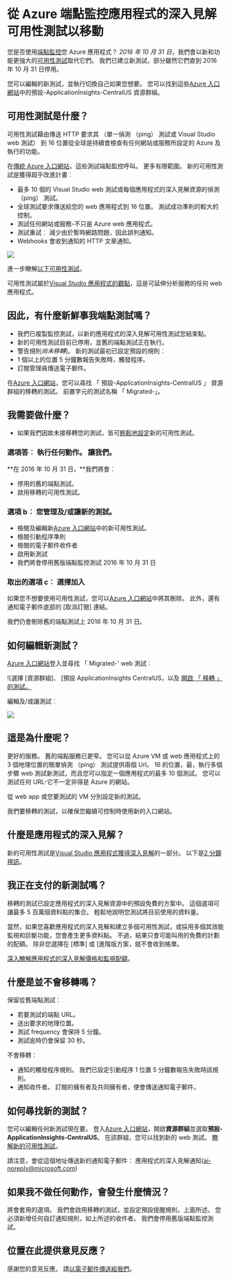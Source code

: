 <properties 
    pageTitle="應用程式的深入見解可用性測試移轉 Azure 端點" 
    description="將應用程式的深入見解移轉傳統 Azure 端點監控測試 2016 年 10 月 31 日可用性測試。"
    services="application-insights" 
    documentationCenter=""
    authors="soubhagyadash" 
    manager="douge"/>

<tags 
    ms.service="application-insights" 
    ms.workload="tbd" 
    ms.tgt_pltfrm="ibiza" 
    ms.devlang="na" 
    ms.topic="article" 
    ms.date="07/25/2016" 
    ms.author="awills"/>
 
# <a name="moving-from-azure-endpoint-monitoring-to-application-insights-availability-tests"></a>從 Azure 端點監控應用程式的深入見解可用性測試以移動

您是否使用[端點監控](https://blogs.msdn.microsoft.com/mast/2013/03/03/windows-azure-portal-update-configure-web-endpoint-status-monitoring-preview/)您 Azure 應用程式？ *2016 年 10 月 31 日*，我們會以新和功能更強大的[可用性測試](app-insights-monitor-web-app-availability.md)取代它們。 我們已建立新測試，部分雖然它們直到 2016 年 10 月 31 日停用。 

您可以編輯的新測試，並執行切換自己如果您想要。 您可以找到這些[Azure 入口網站](https://portal.azure.com)中的預設-ApplicationInsights-CentralUS 資源群組。


## <a name="what-are-availability-tests"></a>可用性測試是什麼？

可用性測試藉由傳送 HTTP 要求其 （單一偵測 （ping） 測試或 Visual Studio web 測試） 到 16 位置從全球是持續會檢查有任何網站或服務所設定的 Azure 及執行的功能。 

在[傳統 Azure 入口網站](https://manage.windowsazure.com)，這些測試端點監控呼叫。 更多有限範圍。 新的可用性測試是獲得超乎改進計畫︰

* 最多 10 個的 Visual Studio web 測試或每個應用程式的深入見解資源的偵測 （ping） 測試。 
* 全球測試要求傳送給您的 web 應用程式到 16 位置。 測試成功準則的較大的控制。 
* 測試任何網站或服務-不只是 Azure web 應用程式。
* 測試重試︰ 減少由於暫時網路問題，因此誤判通知。 
* Webhooks 會收到通知的 HTTP 文章通知。

![](./media/app-insights-migrate-azure-endpoint-tests/16-1test.png)

進一步瞭解[以下可用性測試](app-insights-monitor-web-app-availability.md)。

可用性測試屬於[Visual Studio 應用程式的觀點](app-insights-overview.md)，這是可延伸分析服務的任何 web 應用程式。



## <a name="so-whats-happening-to-my-endpoint-tests"></a>因此，有什麼新鮮事我端點測試嗎？

* 我們已複製監控測試，以新的應用程式的深入見解可用性測試您結束點。
* 新的可用性測試目前已停用，並舊的端點測試正在執行。
* 警告規則*尚未移轉*]。 新的測試最初已設定預設的規則︰
 * 1 個以上的位置 5 分鐘數報告失敗時，觸發程序。
 * 訂閱管理員傳送電子郵件。

在[Azure 入口網站](https://portal.azure.com)，您可以尋找 「 預設-ApplicationInsights-CentralUS 」 資源群組的移轉的測試。 前置字元的測試名稱 「 Migrated-」。 

## <a name="what-do-i-need-to-do"></a>我需要做什麼？

* 如果我們因故未接移轉您的測試，皆可[輕鬆地設定](app-insights-monitor-web-app-availability.md)新的可用性測試。

### <a name="option-a-do-nothing-leave-it-to-us"></a>選項答︰ 執行任何動作。 讓我們。

**在 2016 年 10 月 31 日，**我們將會︰

* 停用的舊的端點測試。
* 啟用移轉的可用性測試。

### <a name="option-b-you-manage-andor-enable-the-new-tests"></a>選項 b︰ 您管理及/或讓新的測試。

* 檢閱及編輯新[Azure 入口網站](https://portal.azure.com)中的新可用性測試。 
 * 檢閱引動程序準則
 * 檢閱的電子郵件收件者
* 啟用新測試
* 我們將會停用舊版端點監控測試 2016 年 10 月 31 日 


### <a name="option-c-opt-out"></a>取出的選項 c︰ 選擇加入

如果您不想要使用可用性測試，您可以[Azure 入口網站](https://portal.azure.com)中將其刪除。 此外，還有通知電子郵件底部的 [取消訂閱] 連結。

我們仍會刪除舊的端點測試上 2016 年 10 月 31 日。 

## <a name="how-do-i-edit-the-new-tests"></a>如何編輯新測試？

[Azure 入口網站](https://portal.azure.com)登入並尋找 「 Migrated-' web 測試︰ 

![選擇 [資源群組]、 [預設 ApplicationInsights CentralUS，以及 [開啟 「 移轉 」 的測試。](./media/app-insights-migrate-azure-endpoint-tests/20.png)

編輯及/或讓測試︰

![](./media/app-insights-migrate-azure-endpoint-tests/21.png)


## <a name="why-is-this-happening"></a>這是為什麼呢？

更好的服務。 舊的端點服務已更窄。 您可以從 Azure VM 或 web 應用程式上的 3 個地理位置的簡單偵測 （ping） 測試提供兩個 Url。 16 的位置，最，執行多個步驟 web 測試新測試，而且您可以指定一個應用程式的最多 10 個測試。 您可以測試任何 URL-它不一定非得是 Azure 的網站。

從 web app 或您要測試的 VM 分別設定新的測試。 

我們要移轉的測試，以確保您繼續可控制時使用新的入口網站。 

## <a name="what-is-application-insights"></a>什麼是應用程式的深入見解？

新的可用性測試是[Visual Studio 應用程式獲得深入見解](app-insights-overview.md)的一部分。 以下是[2 分鐘視訊](http://go.microsoft.com/fwlink/?LinkID=733921)。

## <a name="am-i-paying-for-the-new-tests"></a>我正在支付的新測試嗎？

移轉的測試已設定應用程式的深入見解資源中的預設免費的方案中。 這個選項可讓最多 5 百萬個資料點的集合。 輕鬆地說明您測試將目前使用的資料量。 

當然，如果您喜歡應用程式的深入見解和建立多個可用性測試，或採用多個其效能監視和診斷功能，您會產生更多資料點。  不過，結果只會可能叫用的免費的計劃的配額。 除非您選擇在 [標準] 或 [進階版方案，就不會收到帳單。 

[深入瞭解應用程式的深入見解價格和監視配額](app-insights-pricing.md)。 

## <a name="what-is-and-isnt-migrated"></a>什麼是並不會移轉嗎？

保留從舊端點測試︰

* 若要測試的端點 URL。
* 送出要求的地理位置。
* 測試 frequency 會保持 5 分鐘。
* 測試逾時仍會保留 30 秒。 

不會移轉︰

* 通知的觸發程序規則。 我們已設定引動程序 1 位置 5 分鐘數報告失敗時該規則。
* 通知收件者。 訂閱的擁有者及共同擁有者，便會傳送通知電子郵件。 

## <a name="how-do-i-find-the-new-tests"></a>如何尋找新的測試？

您可以編輯任何新測試現在要。 登入[Azure 入口網站](https://portal.azure.com)，開啟**資源群組**並選取**預設-ApplicationInsights-CentralUS**。 在該群組，您可以找到新的 web 測試。 [瞭解新的可用性測試](app-insights-monitor-web-app-availability.md)。

請注意，會從這個地址傳送新的通知電子郵件︰ 應用程式的深入見解通知(ai-noreply@microsoft.com)

## <a name="what-happens-if-i-do-nothing"></a>如果我不做任何動作，會發生什麼情況？

將會套用的選項。 我們會啟用移轉的測試，並設定預設提醒規則，上面所述。 您必須新增任何自訂通知規則，如上所述的收件者。 我們會停用舊版端點監控測試。 

## <a name="where-can-i-provide-feedback-on-this"></a>位置在此提供意見反應？ 

感謝您的意見反應。 請[以電子郵件傳送給我們](mailto:vsai@microsoft.com)。 


